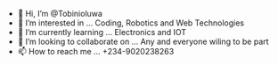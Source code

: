 - 👋 Hi, I’m @Tobinioluwa
- 👀 I’m interested in ... Coding, Robotics and Web Technologies 
- 🌱 I’m currently learning ... Electronics and IOT
- 💞️ I’m looking to collaborate on ... Any and everyone wiling to be part
- 📫 How to reach me ... +234-9020238263

<!---
Tobinioluwa/Tobinioluwa is a ✨ special ✨ repository because its `README.md` (this file) appears on your GitHub profile.
You can click the Preview link to take a look at your changes.
--->
